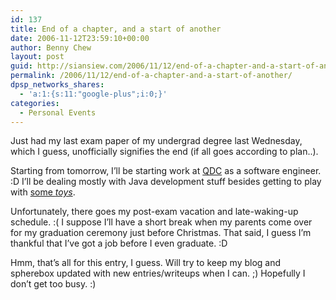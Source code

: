 ```yaml
---
id: 137
title: End of a chapter, and a start of another
date: 2006-11-12T23:59:10+00:00
author: Benny Chew
layout: post
guid: http://siansiew.com/2006/11/12/end-of-a-chapter-and-a-start-of-another/
permalink: /2006/11/12/end-of-a-chapter-and-a-start-of-another/
dpsp_networks_shares:
  - 'a:1:{s:11:"google-plus";i:0;}'
categories:
  - Personal Events
---
```

Just had my last exam paper of my undergrad degree last Wednesday, which I guess, unofficially signifies the end (if all goes according to plan..).

Starting from tomorrow, I&#8217;ll be starting work at <a target="_blank" href="http://www.qdc.net.au/">QDC</a> as a software engineer. :D I&#8217;ll be dealing mostly with Java development stuff besides getting to play with <a target="_blank" href="http://zero.racetime.com.au/?act=show&#038;id=37112">some <em>toys</em></a>.

Unfortunately, there goes my post-exam vacation and late-waking-up schedule. :( I suppose I&#8217;ll have a short break when my parents come over for my graduation ceremony just before Christmas. That said, I guess I&#8217;m thankful that I&#8217;ve got a job before I even graduate. :D

Hmm, that&#8217;s all for this entry, I guess. Will try to keep my blog and spherebox updated with new entries/writeups when I can. ;) Hopefully I don&#8217;t get too busy. :)